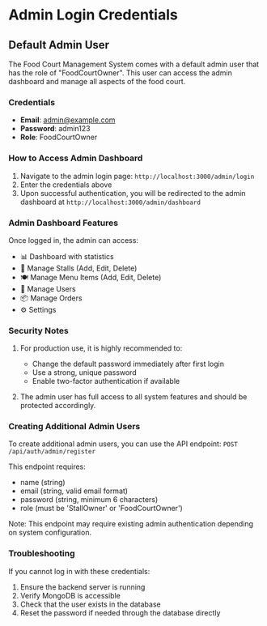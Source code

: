 # Admin Login Credentials

## Default Admin User

The Food Court Management System comes with a default admin user that has the role of "FoodCourtOwner". This user can access the admin dashboard and manage all aspects of the food court.

### Credentials

- **Email**: admin@example.com
- **Password**: admin123
- **Role**: FoodCourtOwner

### How to Access Admin Dashboard

1. Navigate to the admin login page: `http://localhost:3000/admin/login`
2. Enter the credentials above
3. Upon successful authentication, you will be redirected to the admin dashboard at `http://localhost:3000/admin/dashboard`

### Admin Dashboard Features

Once logged in, the admin can access:

- 📊 Dashboard with statistics
- 🏬 Manage Stalls (Add, Edit, Delete)
- 🍽 Manage Menu Items (Add, Edit, Delete)
- 👤 Manage Users
- 📦 Manage Orders
- ⚙ Settings

### Security Notes

1. For production use, it is highly recommended to:
   - Change the default password immediately after first login
   - Use a strong, unique password
   - Enable two-factor authentication if available

2. The admin user has full access to all system features and should be protected accordingly.

### Creating Additional Admin Users

To create additional admin users, you can use the API endpoint:
`POST /api/auth/admin/register`

This endpoint requires:
- name (string)
- email (string, valid email format)
- password (string, minimum 6 characters)
- role (must be 'StallOwner' or 'FoodCourtOwner')

Note: This endpoint may require existing admin authentication depending on system configuration.

### Troubleshooting

If you cannot log in with these credentials:

1. Ensure the backend server is running
2. Verify MongoDB is accessible
3. Check that the user exists in the database
4. Reset the password if needed through the database directly